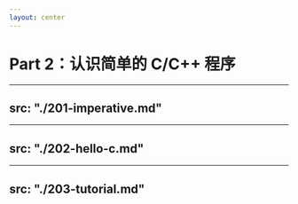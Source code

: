 ```yaml
---
layout: center
---
```


# Part 2：认识简单的 C/C++ 程序

---
src: "./201-imperative.md"
---

---
src: "./202-hello-c.md"
---

---
src: "./203-tutorial.md"
---